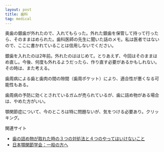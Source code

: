```yaml
---
layout: post
title: 歯科
tag: medical
---
```

奥歯の銀歯が外れたので、入れてもらった。外れた銀歯を保管して持って行ったら、そのままはめられた。歯科医師の先生に聞いた話のメモ。私は医者ではないので、ここに書かれていることは信用しないでください。

銀歯を入れたのは2年前。外れたのははじめて。とりあえず、今回はそのままはめ直し。今後、何度も外れるようだったら、作り直す必要があるかもしれない。その時は、また考える。

歯周病による歯と歯肉の間の隙間（歯周ポケット）により、適合性が悪くなる可能性もある。

歯周病の予防に効くとされているガムが売られているが、歯に詰め物がある場合は、やめた方がいい。

顎関節症について、今のところは特に問題ないが、気をつける必要あり。クリッキング。

関連サイト

- [歯の詰め物が取れた時の３つの対処法と４つのやってはいけないこと](http://cureplus.jp/filling-came-out-291)
- [日本顎関節学会：一般の方へ](http://kokuhoken.net/jstmj/general/)
